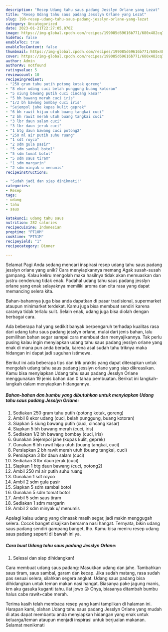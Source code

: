 ```yaml
---
description: "Resep Udang tahu saus padang Jesslyn Orlane yang Lezat"
title: "Resep Udang tahu saus padang Jesslyn Orlane yang Lezat"
slug: 190-resep-udang-tahu-saus-padang-jesslyn-orlane-yang-lezat
category: Uncategorized
date: 2023-01-21T22:27:05.870Z
image: https://img-global.cpcdn.com/recipes/199085d69616b771/680x482cq70/udang-tahu-saus-padang-jesslyn-orlane-foto-resep-utama.jpg
hideToc: false
enableToc: true
enableTocContent: false
thumbnail: https://img-global.cpcdn.com/recipes/199085d69616b771/680x482cq70/udang-tahu-saus-padang-jesslyn-orlane-foto-resep-utama.jpg
cover: https://img-global.cpcdn.com/recipes/199085d69616b771/680x482cq70/udang-tahu-saus-padang-jesslyn-orlane-foto-resep-utama.jpg
author: Admin
authorAv: notfound
ratingvalue: 5
reviewcount: 10
recipeingredient:
- "250 gram tahu putih potong kotak goreng"
- "8 ekor udang cuci belah punggung buang kotoran"
- "5 siung bawang putih cuci cincang kasar"
- "5 bh bawang merah cuci iris"
- "1/2 bh bawang bombay cuci iris"
- "Sejempol jahe kupas kulit geprek"
- "6 bh rawit hijau utuh buang tangkai cuci"
- "2 bh rawit merah utuh buang tangkai cuci"
- "3 lbr daun salam cuci"
- "3 lbr daun jeruk cuci"
- "1 btg daun bawang cuci potong2"
- "250 ml air putih suhu ruang"
- "1 sdt royco"
- "2 sdm gula pasir"
- "5 sdm sambal botol"
- "5 sdm tomat botol"
- "5 sdm saus tiram"
- "1 sdm margarin"
- "2 sdm minyak u menumis"
recipeinstructions:

- "Sudah jadi dan siap dinikmati!"
categories:
- Resep
tags:
- udang
- tahu
- saus

katakunci: udang tahu saus 
nutrition: 282 calories
recipecuisine: Indonesian
preptime: "PT10M"
cooktime: "PT51M"
recipeyield: "1"
recipecategory: Dinner

---
```



Selamat Pagi Anda sedang mencari inspirasi resep udang tahu saus padang jesslyn orlane yang unik? Cara menyiapkannya memang Agak susah-susah gampang. Kalau keliru mengolah maka hasilnya tidak akan memuaskan dan justru cenderung tidak enak. Padahal udang tahu saus padang jesslyn orlane yang enak selayaknya memiliki aroma dan cita rasa yang dapat memancing selera kita.


Bahan-bahannya juga bisa anda dapatkan di pasar tradisional, supermarket ataupun minimarket terdekat. Kamu juga bisa membuat sendiri karena caranya tidak terlalu sulit. Selain enak, udang juga bisa diolah dengan berbagai cara.

Ada beberapa hal yang sedikit banyak berpengaruh terhadap kualitas rasa dari udang tahu saus padang jesslyn orlane, mulai dari jenis bahan, lalu pemilihan bahan segar sampai cara membuat dan menyajikannya. Tak perlu pusing kalau ingin menyiapkan udang tahu saus padang jesslyn orlane yang enak di mana pun anda berada, karena asal sudah tahu triknya maka hidangan ini dapat jadi suguhan istimewa.


Berikut ini ada beberapa tips dan trik praktis yang dapat diterapkan untuk mengolah udang tahu saus padang jesslyn orlane yang siap dikreasikan. Kamu bisa menyiapkan Udang tahu saus padang Jesslyn Orlane menggunakan 19 jenis bahan dan 0 tahap pembuatan. Berikut ini langkah-langkah dalam menyiapkan hidangannya.

<!--inarticleads1-->

##### Bahan-bahan dan bumbu yang dibutuhkan untuk menyiapkan Udang tahu saus padang Jesslyn Orlane:

1. Sediakan 250 gram tahu putih (potong kotak, goreng)
1. Ambil 8 ekor udang (cuci, belah punggung, buang kotoran)
1. Siapkan 5 siung bawang putih (cuci, cincang kasar)
1. Siapkan 5 bh bawang merah (cuci, iris)
1. Sediakan 1/2 bh bawang bombay (cuci, iris)
1. Gunakan Sejempol jahe (kupas kulit, geprek)
1. Gunakan 6 bh rawit hijau utuh (buang tangkai, cuci)
1. Persiapkan 2 bh rawit merah utuh (buang tangkai, cuci)
1. Persiapkan 3 lbr daun salam (cuci)
1. Sediakan 3 lbr daun jeruk (cuci)
1. Siapkan 1 btg daun bawang (cuci, potong2)
1. Ambil 250 ml air putih suhu ruang
1. Gunakan 1 sdt royco
1. Ambil 2 sdm gula pasir
1. Siapkan 5 sdm sambal botol
1. Gunakan 5 sdm tomat botol
1. Ambil 5 sdm saus tiram
1. Sediakan 1 sdm margarin
1. Ambil 2 sdm minyak u/ menumis


Apalagi kalau udang yang dimasak masih segar, jadi makin menggugah selera. Cocok banget disajikan bersama nasi hangat. Ternyata, bikin udang saus padang sendiri gampang banget, lho. Kamu bisa meniru resep udang saus padang seperti di bawah ini ya. 

<!--inarticleads2-->

##### Cara buat Udang tahu saus padang Jesslyn Orlane:


1. Selesai dan siap dihidangkan!

Cara membuat udang saus padang: Masukkan udang dan jahe. Tambahkan saus tiram, saus sambal, garam dan kecap. Jika sudah matang, rasa sudah pas sesuai selera, silahkan segera angkat. Udang saus padang bisa dihidangkan untuk teman makan nasi hangat. Biasanya pake jagung manis, krn aku gasuka kuganti tahu. ilat jowo 😛 Ohya, biasanya ditambah bumbu halus cabe rawit+cabe merah. 

Terima kasih telah membaca resep yang kami tampilkan di halaman ini. Harapan kami, olahan Udang tahu saus padang Jesslyn Orlane yang mudah di atas dapat membantu anda menyiapkan hidangan yang enak untuk keluarga/teman ataupun menjadi inspirasi untuk berjualan makanan. Selamat menikmati
